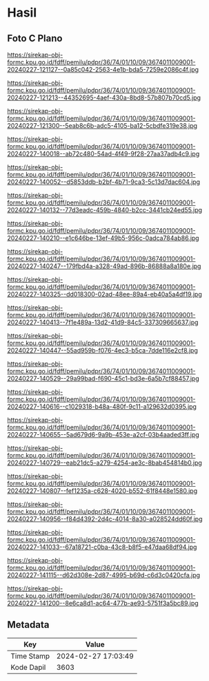 # Hasil

## Foto C Plano

https://sirekap-obj-formc.kpu.go.id/fdff/pemilu/pdpr/36/74/01/10/09/3674011009001-20240227-121127--0a85c042-2563-4e1b-bda5-7259e2086c4f.jpg

https://sirekap-obj-formc.kpu.go.id/fdff/pemilu/pdpr/36/74/01/10/09/3674011009001-20240227-121213--44352695-4aef-430a-8bd8-57b807b70cd5.jpg

https://sirekap-obj-formc.kpu.go.id/fdff/pemilu/pdpr/36/74/01/10/09/3674011009001-20240227-121300--5eab8c6b-adc5-4105-ba12-5cbdfe319e38.jpg

https://sirekap-obj-formc.kpu.go.id/fdff/pemilu/pdpr/36/74/01/10/09/3674011009001-20240227-140018--ab72c480-54ad-4f49-9f28-27aa37adb4c9.jpg

https://sirekap-obj-formc.kpu.go.id/fdff/pemilu/pdpr/36/74/01/10/09/3674011009001-20240227-140052--d5853ddb-b2bf-4b71-9ca3-5c13d7dac604.jpg

https://sirekap-obj-formc.kpu.go.id/fdff/pemilu/pdpr/36/74/01/10/09/3674011009001-20240227-140132--77d3eadc-459b-4840-b2cc-3441cb24ed55.jpg

https://sirekap-obj-formc.kpu.go.id/fdff/pemilu/pdpr/36/74/01/10/09/3674011009001-20240227-140210--e1c646be-13ef-49b5-956c-0adca784ab86.jpg

https://sirekap-obj-formc.kpu.go.id/fdff/pemilu/pdpr/36/74/01/10/09/3674011009001-20240227-140247--179fbd4a-a328-49ad-896b-86888a8a180e.jpg

https://sirekap-obj-formc.kpu.go.id/fdff/pemilu/pdpr/36/74/01/10/09/3674011009001-20240227-140325--dd018300-02ad-48ee-89a4-eb40a5a4df19.jpg

https://sirekap-obj-formc.kpu.go.id/fdff/pemilu/pdpr/36/74/01/10/09/3674011009001-20240227-140413--7f1e489a-13d2-41d9-84c5-337309665637.jpg

https://sirekap-obj-formc.kpu.go.id/fdff/pemilu/pdpr/36/74/01/10/09/3674011009001-20240227-140447--55ad959b-f076-4ec3-b5ca-7dde116e2cf8.jpg

https://sirekap-obj-formc.kpu.go.id/fdff/pemilu/pdpr/36/74/01/10/09/3674011009001-20240227-140529--29a99bad-f690-45c1-bd3e-6a5b7cf88457.jpg

https://sirekap-obj-formc.kpu.go.id/fdff/pemilu/pdpr/36/74/01/10/09/3674011009001-20240227-140616--c1029318-b48a-480f-9c11-a129632d0395.jpg

https://sirekap-obj-formc.kpu.go.id/fdff/pemilu/pdpr/36/74/01/10/09/3674011009001-20240227-140655--5ad679d6-9a9b-453e-a2cf-03b4aaded3ff.jpg

https://sirekap-obj-formc.kpu.go.id/fdff/pemilu/pdpr/36/74/01/10/09/3674011009001-20240227-140729--eab21dc5-a279-4254-ae3c-8bab454814b0.jpg

https://sirekap-obj-formc.kpu.go.id/fdff/pemilu/pdpr/36/74/01/10/09/3674011009001-20240227-140807--fef1235a-c628-4020-b552-61f8448e1580.jpg

https://sirekap-obj-formc.kpu.go.id/fdff/pemilu/pdpr/36/74/01/10/09/3674011009001-20240227-140956--f84d4392-2d4c-4014-8a30-a028524dd60f.jpg

https://sirekap-obj-formc.kpu.go.id/fdff/pemilu/pdpr/36/74/01/10/09/3674011009001-20240227-141033--67a18721-c0ba-43c8-b8f5-e47daa68df94.jpg

https://sirekap-obj-formc.kpu.go.id/fdff/pemilu/pdpr/36/74/01/10/09/3674011009001-20240227-141115--d62d308e-2d87-4995-b69d-c6d3c0420cfa.jpg

https://sirekap-obj-formc.kpu.go.id/fdff/pemilu/pdpr/36/74/01/10/09/3674011009001-20240227-141200--8e6ca8d1-ac64-477b-ae93-5751f3a5bc89.jpg


## Metadata

| Key        | Value               |
| ---------- | ------------------- |
| Time Stamp | 2024-02-27 17:03:49 |
| Kode Dapil | 3603                |



